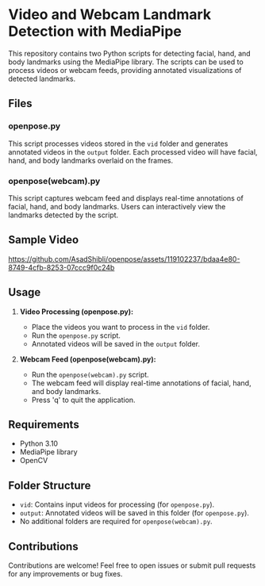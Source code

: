 # Video and Webcam Landmark Detection with MediaPipe

This repository contains two Python scripts for detecting facial, hand, and body landmarks using the MediaPipe library. The scripts can be used to process videos or webcam feeds, providing annotated visualizations of detected landmarks.

## Files

### openpose.py

This script processes videos stored in the `vid` folder and generates annotated videos in the `output` folder. Each processed video will have facial, hand, and body landmarks overlaid on the frames.

### openpose(webcam).py
This script captures webcam feed and displays real-time annotations of facial, hand, and body landmarks. Users can interactively view the landmarks detected by the script.


## Sample Video 
https://github.com/AsadShibli/openpose/assets/119102237/bdaa4e80-8749-4cfb-8253-07ccc9f0c24b

## Usage

1. **Video Processing (openpose.py):**
    - Place the videos you want to process in the `vid` folder.
    - Run the `openpose.py` script.
    - Annotated videos will be saved in the `output` folder.

2. **Webcam Feed (openpose(webcam).py):**
    - Run the `openpose(webcam).py` script.
    - The webcam feed will display real-time annotations of facial, hand, and body landmarks.
    - Press 'q' to quit the application.

## Requirements

- Python 3.10
- MediaPipe library
- OpenCV

## Folder Structure

- `vid`: Contains input videos for processing (for `openpose.py`).
- `output`: Annotated videos will be saved in this folder (for `openpose.py`).
- No additional folders are required for `openpose(webcam).py`.

## Contributions

Contributions are welcome! Feel free to open issues or submit pull requests for any improvements or bug fixes.

